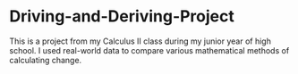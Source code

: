 # Driving-and-Deriving-Project
This is a project from my Calculus II class during my junior year of high school. I used real-world data to compare various mathematical methods of calculating change.
